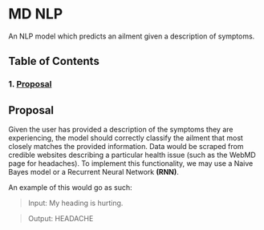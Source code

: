 # MD NLP

An NLP model which predicts an ailment given a description of symptoms.

## Table of Contents

### 1. [Proposal](#proposal)

## Proposal

Given the user has provided a description of the symptoms they are experiencing, the model should
correctly classify the ailment that most closely matches the provided information. Data would be scraped
from credible websites describing a particular health issue (such as the WebMD page for headaches). To
implement this functionality, we may use a Naive Bayes model or a Recurrent Neural Network **(RNN)**.

An example of this would go as such:

> Input: My heading is hurting.

> Output: HEADACHE
